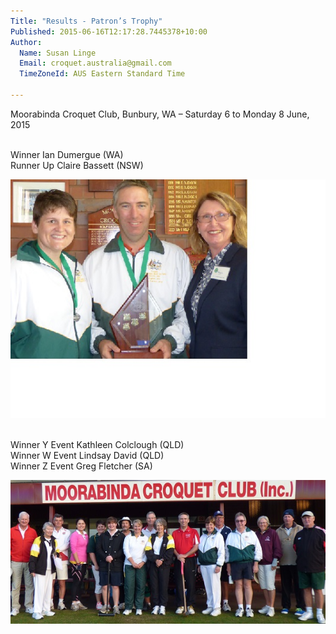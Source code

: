 ```yaml
---
Title: "Results - Patron’s Trophy"
Published: 2015-06-16T12:17:28.7445378+10:00
Author:
  Name: Susan Linge
  Email: croquet.australia@gmail.com
  TimeZoneId: AUS Eastern Standard Time

---
```

Moorabinda Croquet Club, Bunbury, WA – Saturday 6 to Monday 8 June, 2015

<br/>Winner Ian Dumergue (WA)
<br/>Runner Up Claire Bassett (NSW)

<img src="/p1000236.jpg" alt="Claire Bassett Ian Dumegue and Megan Fardon, Member ACA Board">

<br/>Winner Y Event Kathleen Colclough (QLD)
<br/>Winner W Event Lindsay David (QLD)
<br/>Winner Z Event Greg Fletcher (SA)

<img src="/p1000131.jpg" alt="L to R Max Woolf (WA), Helen Collins (TM), David Morris (WA), Fleur Brockway (WA), Claire Bassett (Indiv.NSW), Greg Fletcher (SA), Eric Ayling (WA), Kerri-Ann Organ (Vic), Eric Zadow (SA), Jannine Hawker (WA), Ian Dumergue (WA), Megan Reynolds (WA), Basil Ladyman (WA), Kevin Beard (Vic), Kathleen Colclough (Qld), Martin Clarke (WA), Lindsay David (Qld)">